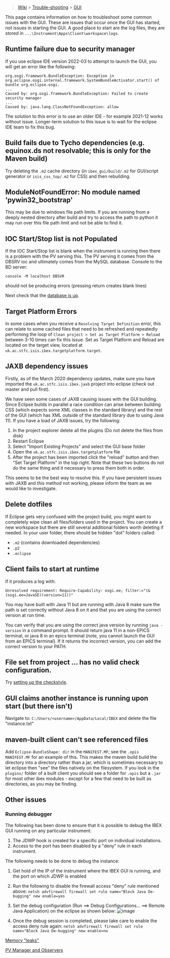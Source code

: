 > [Wiki](Home) > [Trouble-shooting](trouble-shooting-pages) > [GUI](GUI-Troubleshooting)

This page contains information on how to troubleshoot some common issues with the GUI. These are issues that occur once the GUI has started, not issues in starting the GUI. A good place to start are the log files, they are stored in `...\Instrument\Apps\Client\workspace\logs`.

## Runtime failure due to security manager

If you use eclipse IDE version 2022-03 to attempt to launch the GUI, you will get an error like the following:

```
org.osgi.framework.BundleException: Exception in org.eclipse.osgi.internal.framework.SystemBundleActivator.start() of bundle org.eclipse.osgi.
...
Caused by: org.osgi.framework.BundleException: Failed to create security manager
...
Caused by: java.lang.ClassNotFoundException: allow
```

The solution to this error is to use an older IDE - for example 2021-12 works without issue. Longer-term solution to this issue is to wait for the eclipse IDE team to fix this bug.

## Build fails due to Tycho dependencies (e.g. equinox.ds not resolvable; this is only for the Maven build)

Try deleting the `.m2` cache directory (in `ibex_gui/build/.m2` for GUI/script generator or `isis_css_top/.m2` for CSS) and then rebuilding.

## ModuleNotFoundError: No module named 'pywin32_bootstrap'

This may be due to windows file path limits. If you are running from a deeply nested directory after build and try to access the path to python it may run over this file path limit and not be able to find it.

## IOC Start/Stop list is not Populated

If the IOC Start/Stop list is blank when the instrument is running then there is a problem with the PV serving this. The PV serving it comes from the DBSRV ioc and ultimately comes from the MySQL database. Console to the BD server:

`console -M localhost DBSVR`

should not be producing errors (pressing return creates blank lines)

Next check that the [database is up](Database-Troubleshooting).

## Target Platform Errors

In some cases when you receive a `Resolving Target Definition` error, this can relate to some cached files that need to be refreshed and repeatedly performing the loop of `Clean project > Set as Target Platform > Reload` between 3-10 times can fix this issue. Set as Target Platform and Reload are located on the target view, located at `uk.ac.stfc.isis.ibex.targetplatform.target`.

## JAXB dependency issues

Firstly, as of the March 2020 dependency updates, make sure you have imported the `uk.ac.stfc.isis.ibex.jaxb` project into eclipse (check out master and pull first).

We have seen some cases of JAXB causing issues with the GUI building. Since Eclipse builds in parallel a race condition can arise between building CSS (which expects some XML classes in the standard library) and the rest of the GUI (which has XML outside of the standard library due to using Java 11). If you have a load of JAXB issues, try the following:

1. In the project explorer delete all the plugins (Do not delete the files from disk)
1. Restart Eclipse
1. Select "Import Existing Projects" and select the GUI base folder
1. Open the `uk.ac.stfc.isis.ibex.targetplatform` file
1. After the project has been imported click the "reload" button and then "Set Target Platform" in the top right. Note that these two buttons do not do the same thing and it necessary to press them both in order.

This seems to be the best way to resolve this. If you have persistent issues with JAXB and this method not working, please inform the team as we would like to investigate.

## Delete dotfiles

If Eclipse gets very confused with the project build, you might want to completely wipe clean all files/folders used in the project. You can create a new workspace but there are still several additional folders worth deleting if needed. In your user folder, there should be hidden "dot" folders called:

- `.m2` (contains downloaded dependencies)
- `.p2`
- `.eclipse`

## Client fails to start at runtime

If it produces a log with:
```
Unresolved requirement: Require-Capability: osgi.ee; filter:="(&(osgi.ee=JavaSE)(version=11))"
```

You may have built with Java 11 but are running with Java 8 make sure the path is set correctly without Java 8 on it and that you are using the correct version at run time.

You can verify that you are using the correct java version by running `java -version` in a command prompt. It should return java 11 in a non-EPICS terminal, or java 8 in an epics terminal (note, you cannot launch the GUI from an EPICS terminal). If it returns the incorrect version, you can add the correct version to your PATH.

## File set from project ... has no valid check configuration.
Try [setting up the checkstyle](https://github.com/ISISComputingGroup/ibex_developers_manual/wiki/Checkstyle-setup).

## GUI claims another instance is running upon start (but there isn't)
Navigate to: `C:/Users/<username>/AppData/Local/IBEX` and delete the file "instance.txt"

## maven-built client can't see referenced files
Add `Eclipse-BundleShape: dir` in the `MANIFEST.MF`; see the `.opis` `MANIFEST.MF` for an example of this. 
This makes the maven build build the directory into a directory rather than a jar, which is sometimes necessary to let eclipse then "see" the files natively on the filesystem. If you look in the `plugins/` folder of a built client you should see a folder for `.opis` but a `.jar` for most other ibex modules - except for a few that need to be built as directories, as you may be finding.



## Other issues
### Running debugger
The following has been done to ensure that it is possible to debug the IBEX GUI running on any particular instrument:
1. The JDWP hook is created for a specific port on individual installations.
2. Access to the port has been disabled by a "deny" rule in each instrument.

The following needs to be done to debug the instance:
1. Get hold of the IP of the instrument where the IBEX GUI is running, and the port on which JDWP is enabled
2. Run the following to disable the firewall access "deny" rule mentioned above: 
 `netsh advfirewall firewall set rule name="Block Java De-bugging" new enable=yes `
3. Set the debug configuration (Run ==> Debug Configurations... ==> Remote Java Application) on the eclipse as shown below:
![image](https://github.com/ISISComputingGroup/ibex_developers_manual/assets/142808099/d75fc3cc-f727-47b1-b04e-dee0341a264c)

4. Once the debug session is completed, please take care to enable the access deny rule again:
 `netsh advfirewall firewall set rule name="Block Java De-bugging" new enable=no `


[Memory "leaks"](https://github.com/ISISComputingGroup/ibex_developers_manual/wiki/Debugging-memory-leaks-in-the-IBEX-GUI)

[PV Manager and Observers](PV-Manager-and-Observers-Logging)